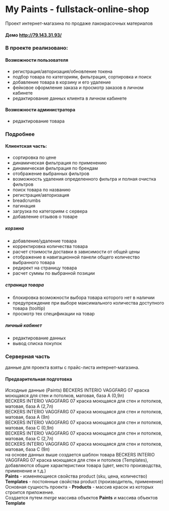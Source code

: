 # My Paints  - fullstack-online-shop

 Проект интернет-магазина по продаже лакокрасочных материалов
 #### Демо http://79.143.31.93/
 ### В проекте реализовано:
 #### Возможности пользователя
 - регистрация/авторизация/обновление токена
 - подбор товара по категориям, фильтрация, сортировка и поиск
 - добавление товара в корзину и его удаление
 - фейковое оформление заказа и просмотр заказов в личном кабинете
 - редактирование данных клиента в личном кабинете
  #### Возможности администратора
  - редактирование товара
 ### Подробнее
 #### Клиентская часть:
 - сортировка по цене
 - динамическая фильтрация по применению
 - динамическая фильтрация по брендам
 - отображение выбранных фильтров
 - возможность удаления определенного фильтра и полная очистка фильтров
 - поиск товара по названию
 - регистрация/авторизация
 - breadcrumbs
 - пагинация
 - загрузка по категориям с сервера
 - добавление отзывов о товаре
 ##### корзина
 - добавление/удаление товара
 - корректировка количества товара
 - расчет стоимости доставки в зависимости от общей цены
 - отображение в навигационной панели общего количество выбранного товара
 - редирект на страницу товара
 - расчет суммы по выбранной позиции
 ##### страница товара
 - блокировка возможности выбора товара которого нет в наличии
 - предупреждение при выборе максимального количества доступного товара (tooltip)
 - просмотр тех спецификации на товар 
 ##### личный кабинет
 - редактирование данных
 - вывод списка покупок
### Серверная часть
данные для проекта взяты с прайс-листа интернет-магазина.
#### Предварительная подготовка
Исходные данные (Paints)
BECKERS INTERIO VAGGFARG 07 краска моющаяся для стен и потолков, матовая, база A (0,9л)  
BECKERS INTERIO VAGGFARG 07 краска моющаяся для стен и потолков, матовая, база A (2,7л)  
BECKERS INTERIO VAGGFARG 07 краска моющаяся для стен и потолков, матовая, база A (9л)  
BECKERS INTERIO VAGGFARG 07 краска моющаяся для стен и потолков, матовая, база C (0,9л)  
BECKERS INTERIO VAGGFARG 07 краска моющаяся для стен и потолков, матовая, база C (2,7л)  
BECKERS INTERIO VAGGFARG 07 краска моющаяся для стен и потолков, матовая, база C (9л)  
на основе данных выше создается шаблон товара BECKERS INTERIO VAGGFARG 07 краска моющаяся для стен и потолков (Templates), добавляются общие характеристики товара (цвет, место производства, применение и т.д.)  
**Paints** - изменяющиеся свойства product (sku, цена, количество)  
**Templates** - постоянные свойства product (производитель, применение)  
 Основная сущность проекта - **Products** - массив красок из которых строится приложение.  
 Создается путем _merge_ массива объектов **Paints** и массива объектов **Template**



